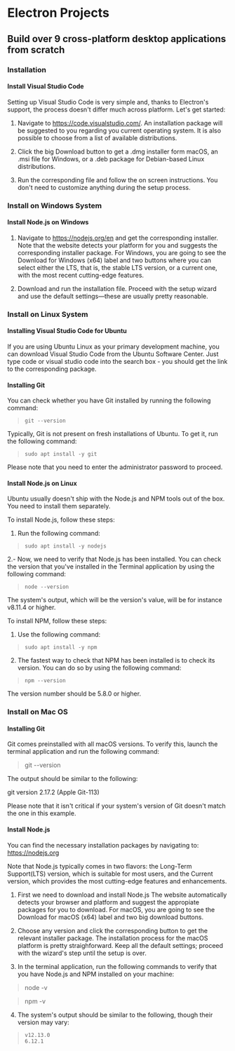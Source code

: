 # Electron Projects

## Build over 9 cross-platform desktop applications from scratch

### Installation

#### Install Visual Studio Code

Setting up Visual Studio Code is very simple and, thanks to Electron's support, the process doesn't differ much across platform. Let's get started:

1. Navigate to https://code.visualstudio.com/. An installation package will be suggested to you regarding you current operating system. It is also possible to choose from a list of available distributions.

2. Click the big Download button to get a .dmg installer form macOS, an .msi file for Windows, or a .deb package for Debian-based Linux distributions.
3. Run the corresponding file and follow the on screen instructions. You don't need to customize anything during the setup process.

### Install on Windows System

#### Install Node.js on Windows

1. Navigate to https://nodejs.org/en and get the corresponding installer. Note that the website detects your platform for you and suggests the corresponding installer package. For Windows, you are going to see the Download for Windows (x64) label and two buttons where you can select either the LTS, that is, the stable LTS version, or a current one, with the most recent cutting-edge features.

2. Download and run the installation file. Proceed with the setup wizard and use the default settings—these are usually pretty reasonable.

### Install on Linux System

#### Installing Visual Studio Code for Ubuntu

If you are using Ubuntu Linux as your primary development machine, you can download Visual Studio Code from the Ubuntu Software Center. Just type code or visual studio code into the search box - you should get the link to the corresponding package.

#### Installing Git

You can check whether you have Git installed by running the following command:

>     git --version

Typically, Git is not present on fresh installations of Ubuntu. To get it, run the following command:

>     sudo apt install -y git

Please note that you need to enter the administrator password to proceed.

#### Install Node.js on Linux

Ubuntu usually doesn't ship with the Node.js and NPM tools out of the box. You need to install them
separately.

To install Node.js, follow these steps:

1. Run the following command:

>     sudo apt install -y nodejs

2.- Now, we need to verify that Node.js has been installed. You can check the version that you've installed in the Terminal application by using the following command:

>     node --version

The system's output, which will be the version's value, will be for instance v8.11.4 or higher.

To install NPM, follow these steps:

1. Use the following command:

>     sudo apt install -y npm

2. The fastest way to check that NPM has been installed is to check its version. You can do so by using the following command:

>     npm --version

The version number should be 5.8.0 or higher.

### Install on Mac OS

#### Installing Git

Git comes preinstalled with all macOS versions. To verify this, launch the terminal application and run the following command:

> git --version

The output should be similar to the following:

git version 2.17.2 (Apple Git-113)

Please note that it isn't critical if your system's version of Git doesn't match the one in this example.

#### Install Node.js

You can find the necessary installation packages by navigating to: https://nodejs.org

Note  that Node.js typically comes in two flavors: the Long-Term Support(LTS) version, which is suitable for most users, and the Current version, which provides the most cutting-edge features and enhancements.

1. First we need to download and install Node.js The website automatically detects your browser and platform and suggest the appropiate packages for you to download. For macOS, you are going to see the Download for macOS (x64) label and two big download buttons.

2. Choose any version and click the corresponding button to get the relevant installer package. The installation process for the macOS platform is pretty straighforward. Keep all the default settings; proceed with the wizard's step until the setup is over.

3. In the terminal application, run the following commands to verify that you have Node.js and NPM installed on your machine:

> node -v

> npm -v

4. The system's output should be similar to the following, though their version may vary:

>     v12.13.0
>     6.12.1
